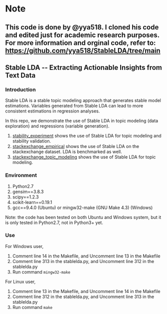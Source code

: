 # Note
This code is done by @yya518. I cloned his code and edited just for academic research purposes. 
For more information and orginal code, refer to: https://github.com/yya518/StableLDA/tree/main
---
## Stable LDA  -- Extracting Actionable Insights from Text Data

### Introduction
Stable LDA is a stable topic modeling approach that generates stable model estimations. Variables generated from Stable LDA can lead to more consistent estimations in regression analyses.

In this repo, we demonstrate the use of Stable LDA in topic modeling (data exploration) and regressions (variable generation).
1. [stability_experiment](stability_experiment.ipynb) shows the use of Stable LDA for topic modeling and stability validation.
2. [stackexchange_empirical](stackexchange_empirical.ipynb) shows the use of Stable LDA on the stackexchange dataset. LDA is benchmarked as well.
3. [stackexchange_topic_modeling](stackexchange_topic_modeling.ipynb) shows the use of Stable LDA for topic modeling.


### Environment
1. Python2.7
2. gensim==3.8.3
3. scipy==1.2.3
4. scikit-learn==0.19.1
5. gcc==9.4.0 (Ubuntu) or mingw32-make (GNU Make 4.3) (Windows)

Note: the code has been tested on both Ubuntu and Windows system, but it is only tested in Python2.7, not in Python3+ yet.

### Use
For Windows user,
1. Comment line 14 in the Makefile, and Uncomment line 13 in the Makefile
2. Comment line 313 in the stablelda.py, and Uncomment line 312 in the stablelda.py
3. Run command ``mingw32-make``

For Linux user,
1. Comment line 13 in the Makefile, and Uncomment line 14 in the Makefile
2. Comment line 312 in the stablelda.py, and Uncomment line 313 in the stablelda.py
3. Run command ``make``
